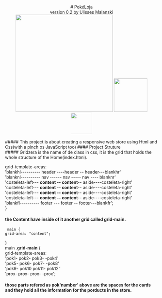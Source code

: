   <br>
  <div align="center">
    # PokéLoja<br>
    version 0.2 by Ulisses Malanski<br>
    <img height="320em" src="https://assets.pokemon.com/assets/cms2/img/pokedex/full/890.png">
    <img height="110em" src="https://assets.pokemon.com/assets/cms2/img/pokedex/full/889.png">
    <img height="70em" src="https://assets.pokemon.com/assets/cms2/img/pokedex/full/891.png">
  </div>
  <br>
  ##### This project is about creating a responsive web store using Html and Css(with a pinch os JavaScript too)
  #### Project Struture
  <br>
  ##### Gridzera is the name of de class in css, it is the grid that holds the whole structure of the Home(index.html).
   
 grid-template-areas:   
    'blankhl---------- header ----header -- header---blankhr'  
    'blanknl---------- nav ------ nav ----- nav ---- blanknr'  
    'costeleta-left--- **content -- content**-- aside----costeleta-right'  
    'costeleta-left--- **content -- content**-- aside----costeleta-right'  
    'costeleta-left--- **content -- content**-- aside----costeleta-right'  
    'costeleta-left--- **content -- content**-- aside----costeleta-right'  
    'blankfl---------- footer --- footer -- footer---blankfr';  
}
  
  #### the Content have inside of it another grid called grid-main.  
      
     main {  
    grid-area: "content";  
}      
main .__grid-main__ {     
     grid-template-areas:   
    'pok1- pok2- pok3- -pok4'  
    'pok5- pok6- pok7- -pok8'  
    'pok9- pok10 pok11- pok12'  
    'prox- prox- prox- -prox';
      
  #### those parts refered as pok'number' above are the spaces for the cards and they hold all the information for the porducts in the store.
  
